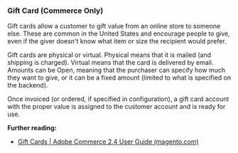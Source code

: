 ### Gift Card (Commerce Only)

Gift cards allow a customer to gift value from an online store to someone else. These are common in the United States and encourage people to give, even if the giver doesn't know what item or size the recipient would prefer.

Gift cards are physical or virtual. Physical means that it is mailed (and shipping is charged). Virtual means that the card is delivered by email. Amounts can be Open, meaning that the purchaser can specify how much they want to give, or it can be a fixed amount (limited to what is specified on the backend).

Once invoiced (or ordered, if specified in configuration), a gift card account with the proper value is assigned to the customer account and is ready for use.

**Further reading:**
* [Gift Cards | Adobe Commerce 2.4 User Guide (magento.com)](https://docs.magento.com/user-guide/catalog/product-gift-card.html)
